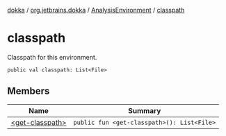[dokka](../../../index.md) / [org.jetbrains.dokka](../../index.md) / [AnalysisEnvironment](../index.md) / [classpath](index.md)

# classpath
Classpath for this environment.
```
public val classpath: List<File>
```
## Members
| Name | Summary |
|------|---------|
|[&lt;get-classpath&gt;](_get-classpath_.md)|`public fun <get-classpath>(): List<File>`<br>|
